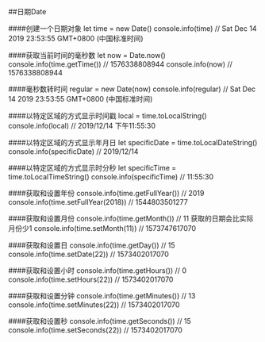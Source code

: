 ##日期Date

####创建一个日期对象
	let time = new Date()
	console.info(time)	//	Sat Dec 14 2019 23:53:55 GMT+0800 (中国标准时间)

####获取当前时间的毫秒数
	let now = Date.now()
	console.info(time.getTime())	//	1576338808944
	console.info(now)	//	1576338808944

####毫秒数转时间
	regular = new Date(now)
	console.info(regular)  //	Sat Dec 14 2019 23:53:55 GMT+0800 (中国标准时间)

####以特定区域的方式显示时间戳
	local = time.toLocalString()
	console.info(local)	  //	2019/12/14 下午11:55:30

####以特定区域的方式显示年月日
	let specificDate = time.toLocalDateString()
	console.info(specificDate)	//	  2019/12/14

####以特定区域的方式显示时分秒
	let specificTime = time.toLocalTimeString()
	console.info(specificTime)	//	 11:55:30

####获取和设置年份
	console.info(time.getFullYear())    //     2019
	console.info(time.setFullYear(2018))	//	  1544803501277		

####获取和设置月份
	console.info(time.getMonth())	//	 11  获取的日期会比实际月份少1
	console.info(time.setMonth(11))	//	 1573747617070

####获取和设置日
	console.info(time.getDay())    //     15
	console.info(time.setDate(22))	//	  1573402017070

####获取和设置小时
	console.info(time.getHours())    //     0
	console.info(time.setHours(22))	//	  1573402017070

####获取和设置分钟
	console.info(time.getMinutes())    //     13
	console.info(time.setMinutes(22))	//	  1573402017070

####获取和设置秒
	console.info(time.getSeconds())    //     15
	console.info(time.setSeconds(22))	//	  1573402017070

	